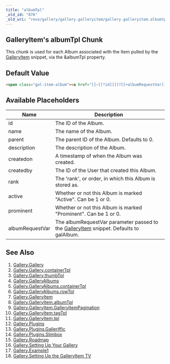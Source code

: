 ```yaml
---
title: "albumTpl"
_old_id: "876"
_old_uri: "revo/gallery/gallery.galleryitem/gallery.galleryitem.albumtpl"
---
```


## GalleryItem's albumTpl Chunk

 This chunk is used for each Album associated with the Item pulled by the [GalleryItem](/extras/revo/gallery/gallery.galleryitem "Gallery.GalleryItem") snippet, via the &albumTpl property.

## Default Value

 ``` html 
<span class="gal-item-album"><a href="[[~[[*id]]]]?[[+albumRequestVar]]=[[+id]]">[[+name]]</a></span>
```

## Available Placeholders

 | Name            | Description                                                                                                                                              |
 | --------------- | -------------------------------------------------------------------------------------------------------------------------------------------------------- |
 | id              | The ID of the Album.                                                                                                                                     |
 | name            | The name of the Album.                                                                                                                                   |
 | parent          | The parent ID of the Album. Defaults to 0.                                                                                                               |
 | description     | The description of the Album.                                                                                                                            |
 | createdon       | A timestamp of when the Album was created.                                                                                                               |
 | createdby       | The ID of the User that created this Album.                                                                                                              |
 | rank            | The 'rank', or order, in which this Album is stored as.                                                                                                  |
 | active          | Whether or not this Album is marked "Active". Can be 1 or 0.                                                                                             |
 | prominent       | Whether or not this Album is marked "Prominent". Can be 1 or 0.                                                                                          |
 | albumRequestVar | The albumRequestVar parameter passed to the [GalleryItem](/extras/revo/gallery/gallery.galleryitem "Gallery.GalleryItem") snippet. Defaults to galAlbum. |

## See Also

1. [Gallery.Gallery](/extras/revo/gallery/gallery.gallery)
  1. [Gallery.Gallery.containerTpl](/extras/revo/gallery/gallery.gallery/gallery.gallery.containertpl)
  2. [Gallery.Gallery.thumbTpl](/extras/revo/gallery/gallery.gallery/gallery.gallery.thumbtpl)
2. [Gallery.GalleryAlbums](/extras/revo/gallery/gallery.galleryalbums)
  1. [Gallery.GalleryAlbums.containerTpl](/extras/revo/gallery/gallery.galleryalbums/gallery.galleryalbums.containertpl)
  2. [Gallery.GalleryAlbums.rowTpl](/extras/revo/gallery/gallery.galleryalbums/gallery.galleryalbums.rowtpl)
3. [Gallery.GalleryItem](/extras/revo/gallery/gallery.galleryitem)
  1. [Gallery.GalleryItem.albumTpl](/extras/revo/gallery/gallery.galleryitem/gallery.galleryitem.albumtpl)
  2. [Gallery.GalleryItem.GalleryItemPagination](/extras/revo/gallery/gallery.galleryitem/gallery.galleryitem.galleryitempagination)
  3. [Gallery.GalleryItem.tagTpl](/extras/revo/gallery/gallery.galleryitem/gallery.galleryitem.tagtpl)
  4. [Gallery.GalleryItem.tpl](/extras/revo/gallery/gallery.galleryitem/gallery.galleryitem.tpl)
4. [Gallery.Plugins](/extras/revo/gallery/gallery.plugins)
  1. [Gallery.Plugins.Galleriffic](/extras/revo/gallery/gallery.plugins/gallery.plugins.galleriffic)
  2. [Gallery.Plugins.Slimbox](/extras/revo/gallery/gallery.plugins/gallery.plugins.slimbox)
5. [Gallery.Roadmap](/extras/revo/gallery/gallery.roadmap)
6. [Gallery.Setting Up Your Gallery](/extras/revo/gallery/gallery.setting-up-your-gallery)
7. [Gallery.Example1](/extras/revo/gallery/gallery.example1)
8. [Gallery.Setting Up the GalleryItem TV](/extras/revo/gallery/gallery.setting-up-the-galleryitem-tv)